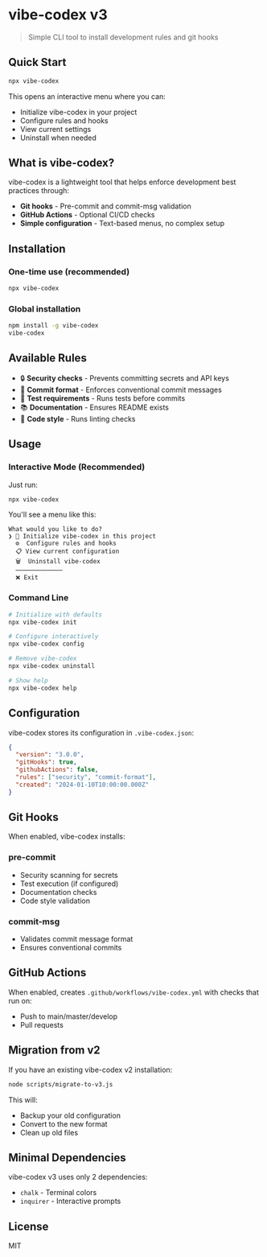 # vibe-codex v3

> Simple CLI tool to install development rules and git hooks

## Quick Start

```bash
npx vibe-codex
```

This opens an interactive menu where you can:
- Initialize vibe-codex in your project
- Configure rules and hooks
- View current settings
- Uninstall when needed

## What is vibe-codex?

vibe-codex is a lightweight tool that helps enforce development best practices through:
- **Git hooks** - Pre-commit and commit-msg validation
- **GitHub Actions** - Optional CI/CD checks
- **Simple configuration** - Text-based menus, no complex setup

## Installation

### One-time use (recommended)
```bash
npx vibe-codex
```

### Global installation
```bash
npm install -g vibe-codex
vibe-codex
```

## Available Rules

- 🔒 **Security checks** - Prevents committing secrets and API keys
- 📝 **Commit format** - Enforces conventional commit messages
- 🧪 **Test requirements** - Runs tests before commits
- 📚 **Documentation** - Ensures README exists
- 🎨 **Code style** - Runs linting checks

## Usage

### Interactive Mode (Recommended)

Just run:
```bash
npx vibe-codex
```

You'll see a menu like this:
```
What would you like to do?
❯ 🚀 Initialize vibe-codex in this project
  ⚙️  Configure rules and hooks
  📋 View current configuration
  🗑️  Uninstall vibe-codex
  ─────────────
  ❌ Exit
```

### Command Line

```bash
# Initialize with defaults
npx vibe-codex init

# Configure interactively
npx vibe-codex config

# Remove vibe-codex
npx vibe-codex uninstall

# Show help
npx vibe-codex help
```

## Configuration

vibe-codex stores its configuration in `.vibe-codex.json`:

```json
{
  "version": "3.0.0",
  "gitHooks": true,
  "githubActions": false,
  "rules": ["security", "commit-format"],
  "created": "2024-01-10T10:00:00.000Z"
}
```

## Git Hooks

When enabled, vibe-codex installs:

### pre-commit
- Security scanning for secrets
- Test execution (if configured)
- Documentation checks
- Code style validation

### commit-msg
- Validates commit message format
- Ensures conventional commits

## GitHub Actions

When enabled, creates `.github/workflows/vibe-codex.yml` with checks that run on:
- Push to main/master/develop
- Pull requests

## Migration from v2

If you have an existing vibe-codex v2 installation:

```bash
node scripts/migrate-to-v3.js
```

This will:
- Backup your old configuration
- Convert to the new format
- Clean up old files

## Minimal Dependencies

vibe-codex v3 uses only 2 dependencies:
- `chalk` - Terminal colors
- `inquirer` - Interactive prompts

## License

MIT